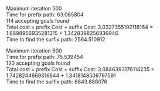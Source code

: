 Maximum iteration 500 \
Time for prefix path: 63.065804 \
114 accepting goals found \
Total cost = prefix Cost + suffix Cost: 3.0327355192118164 = 1.6898956935281215 + 1.3428398256836946 \
Time to find the surfix path: 2564.510912

Maximum iteration 600 \
Time for prefix path: 75.539454 \
120 accepting goals found \
Total cost = prefix Cost + suffix Cost: 3.0846393176114235 = 1.7428244669316644 + 1.3418148506797591 \
Time to find the surfix path: 6843.888076